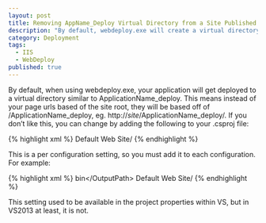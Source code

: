 ```yaml
---
layout: post
title: Removing AppName_Deploy Virtual Directory from a Site Published with Web Deploy
description: "By default, webdeploy.exe will create a virtual directory named YourAppName_deploy in IIS and deploy your site there.   This is usually not desirable.   Here's how to change that."
category: Deployment
tags: 
  - IIS
  - WebDeploy
published: true
---
```


By default, when using webdeploy.exe,  your application will get deployed to a virtual directory similar to ApplicationName_deploy.  This means instead of your page urls based of the site root, they will be based off of /ApplicationName_deploy, eg. http://*site*/ApplicationName_deploy/.
If you don’t like this, you can change by adding the following to your .csproj file:

{% highlight xml %}
<DeployIisAppPath>Default Web Site/</DeployIisAppPath>
{% endhighlight %}  

This is a per configuration setting, so you must add it to each configuration.  For example:

{% highlight xml %}
<PropertyGroup Condition="'$(Configuration)|$(Platform)' == 'UAT|AnyCPU'">
    <OutputPath>bin\</OutputPath>
    <DeployIisAppPath>Default Web Site/</DeployIisAppPath>
</PropertyGroup>
{% endhighlight %}

This setting used to be available in the project properties within VS, but in VS2013 at least, it is not.
